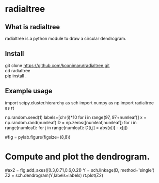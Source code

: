 # radialtree

## What is radialtree

radialtree is a python module to draw a circular dendrogram.

## Install

git clone https://github.com/koonimaru/radialtree.git <br>
cd radialtree <br>
pip install .

## Example usage

import scipy.cluster.hierarchy as sch
import numpy as np
import radialtree as rt

np.random.seed(1)
labels=[chr(i)*10 for i in range(97, 97+numleaf)]
x = np.random.rand(numleaf)
D = np.zeros([numleaf,numleaf])
for i in range(numleaf):
    for j in range(numleaf):
        D[i,j] = abs(x[i] - x[j])

#fig = pylab.figure(figsize=(8,8))

# Compute and plot the dendrogram.
#ax2 = fig.add_axes([0.3,0.71,0.6,0.2])
Y = sch.linkage(D, method='single')
Z2 = sch.dendrogram(Y,labels=labels)
rt.plot(Z2)